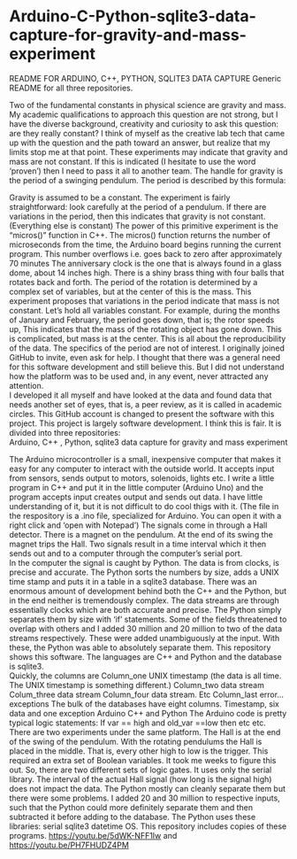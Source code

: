 # Arduino-C-Python-sqlite3-data-capture-for-gravity-and-mass-experiment
README FOR ARDUINO, C++, PYTHON, SQLITE3 DATA CAPTURE
Generic README for all three repositories.

Two of the fundamental constants in physical science are gravity and mass.  My academic qualifications to approach this question are not strong, but I have the diverse background, creativity and curiosity to ask this question:  are they really constant?  I think of myself as the creative lab tech that came up with the question and the path toward an answer, but realize that my limits stop me at that point.   These experiments may indicate that gravity and mass are not constant.  If this is indicated (I hesitate to use the word ‘proven’) then I need to pass it all to another team.
The handle for gravity is the period of a swinging pendulum.  The period is described by this formula:
 
Gravity is assumed to be a constant.   The experiment is fairly straightforward:  look carefully at the period of a pendulum.  If there are variations in the period, then this indicates that gravity is not constant.  (Everything else is constant)
The power of this primitive experiment is the “micros()” function in C++.  The micros() function returns the number of microseconds from the time, the Arduino board begins running the current program. This number overflows i.e. goes back to zero after approximately 70 minutes
The anniversary clock is the one that is always found in a glass dome, about 14 inches high.  There is a shiny brass thing with four balls that rotates back and forth.  The period of the rotation is determined by a complex set of variables, but at the center of this is the mass.  This experiment proposes that variations in the period indicate that mass is not constant.  Let’s hold all variables constant.   For example, during the months of January and February, the period goes down, that is; the rotor speeds up,    This indicates that the mass of the rotating object has gone down.  This is complicated, but mass is at the center.
This is all about the reproducibility of the data.  The specifics of the period are not of interest.
I originally joined GitHub to invite, even ask for help.  I thought that there was a general need for this software development and still believe this.  But I did not understand how the platform was to be used and, in any event, never attracted any attention.  
I developed it all myself and have looked at the data and found data that needs another set of eyes, that is, a peer review, as it is called in academic circles.  This GitHub account is changed to present the software with this project.   This project is largely software development.   I think this is fair.   It is divided into three repositories:  
Arduino, C++ , Python, sqlite3  data capture for gravity and mass experiment

The Arduino microcontroller is a small, inexpensive computer that makes it easy for any computer to interact with the outside world.  It accepts input from sensors, sends output to motors, solenoids, lights etc.   I write a little program in C++ and put it in the little computer (Arduino Uno) and the program accepts input creates output and sends out data.  I have little understanding of it, but it is not difficult to do cool thigs with it.  (The file in the respository is a .ino file, specialized for Arduino.  You can open it with a right click and ‘open with Notepad’)
The signals come in through a Hall detector.  There is a magnet on the pendulum.  At the end of its swing the magnet trips the Hall.  Two signals result in a time interval which it then sends  out and to a computer through the computer’s serial port.  
In the computer the signal is caught by Python.  The data is from clocks, is precise and accurate.  The Python sorts the numbers by size, adds a UNIX time stamp and puts it in a table in a sqlite3 database.
There was an enormous amount of development behind both the C++ and the Python, but in the end neither is tremendously complex.
The data streams are through essentially clocks which are both accurate and precise.  The Python simply separates them by size with ‘if’ statements.    Some of the fields threatened to overlap with others and I added 30 million and 20 million to two of the data streams respectively.  These were added unambiguously at the input.  With these, the Python was able to absolutely separate them.
This repository shows this software.  The languages are C++ and Python and the database is sqlite3.  
Quickly, the columns are
Column_one     	UNIX timestamp  (the data is all time.  The UNIX timestamp is something different.)
Column_two	data stream
Colum_three	data stream
Column_four	data stream. Etc
Column_last	error…exceptions
The bulk of the databases have eight columns.  Timestamp,  six data and one exception
Arduino  C++  and Python
The Arduino code is pretty typical logic statements:  If  var == high and old_var ==low then    etc etc.
There are two experiments under the same platform.  The Hall is at the end of the swing of the pendulum.  With the rotating pendulums the Hall is placed in the middle.  That is, every other high to low is the trigger.  This required an extra set of Boolean variables.  It took me weeks to figure this out.  So, there are two different sets of logic gates.  It uses only the serial library.
The interval of the actual Hall signal (how long is the signal high) does not impact the data.
The Python mostly can cleanly separate them but there were some problems.  I added 20 and 30 million to respective inputs, such that the Python could more definitely separate them and then subtracted it before adding to the database.  The Python uses these libraries: serial  sqlite3 datetime OS.
This repository includes copies of these programs.
https://youtu.be/5dWK-NFF1Iw  and  https://youtu.be/PH7FHUDZ4PM

 



